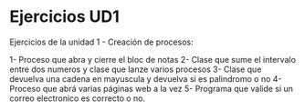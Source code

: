 # Ejercicios UD1 
Ejercicios de la unidad 1 - Creación de procesos:

1- Proceso que abra y cierre el bloc de notas
2- Clase que sume el intervalo entre dos numeros y clase que lanze varios procesos
3- Clase que devuelva una cadena en mayuscula y devuelva si es palindromo o no
4- Proceso que abrá varias páginas web a la vez
5- Programa que valide si un correo electronico es correcto o no.

